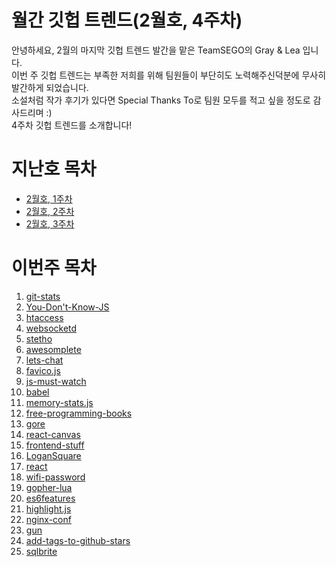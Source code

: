 # 월간 깃헙 트렌드(2월호, 4주차)

안녕하세요, 2월의 마지막 깃헙 트렌드 발간을 맡은 TeamSEGO의 Gray & Lea 입니다.  
이번 주 깃헙 트렌드는 부족한 저희를 위해 팀원들이 부단히도 노력해주신덕분에 무사히 발간하게 되었습니다.  
소설처럼 작가 후기가 있다면 Special Thanks To로 팀원 모두를 적고 싶을 정도로 감사드리며 :)  
4주차 깃헙 트렌드를 소개합니다!  

# 지난호 목차

* [2월호, 1주차](http://teamsego.github.io/github-trend-kr/#/201502-1)
* [2월호, 2주차](http://teamsego.github.io/github-trend-kr/#/201502-2)
* [2월호, 3주차](http://teamsego.github.io/github-trend-kr/#/201502-3)


# 이번주 목차 

1. [git-stats](https://github.com/TeamSEGO/github-trend-kr/blob/master/%5B004%5D201502-monthly/(%23004-01)_git-stats.md)
2. [You-Don't-Know-JS](https://github.com/TeamSEGO/github-trend-kr/blob/master/%5B004%5D201502-monthly/(%23004-02)_You-Dont-Know-JS.md)
3. [htaccess](https://github.com/TeamSEGO/github-trend-kr/blob/master/%5B004%5D201502-monthly/(%23004-03)_htaccess.md)
4. [websocketd](https://github.com/TeamSEGO/github-trend-kr/blob/master/%5B004%5D201502-monthly/(%23004-04)_websocketd.md)
5. [stetho](https://github.com/TeamSEGO/github-trend-kr/blob/master/%5B004%5D201502-monthly/(%23004-05)_stetho.md)
6. [awesomplete](https://github.com/TeamSEGO/github-trend-kr/blob/master/%5B004%5D201502-monthly/(%23004-06)_awesomplete.md)
7. [lets-chat](https://github.com/TeamSEGO/github-trend-kr/blob/master/%5B004%5D201502-monthly/(%23004-07)_lets-chat.md)
8. [favico.js](https://github.com/TeamSEGO/github-trend-kr/blob/master/%5B004%5D201502-monthly/(%23004-08)_favico.js.md)
9. [js-must-watch](https://github.com/TeamSEGO/github-trend-kr/blob/master/%5B004%5D201502-monthly/(%23004-09)_js-must-watch.md)
10. [babel](https://github.com/TeamSEGO/github-trend-kr/blob/master/%5B004%5D201502-monthly/(%23004-10)_babel.md)
11. [memory-stats.js](https://github.com/TeamSEGO/github-trend-kr/blob/master/%5B004%5D201502-monthly/(%23004-11)_memory-stats.js.md)
12. [free-programming-books](https://github.com/TeamSEGO/github-trend-kr/blob/master/%5B004%5D201502-monthly/(%23004-12)_free-programming-books.md)
13. [gore](https://github.com/TeamSEGO/github-trend-kr/blob/master/%5B004%5D201502-monthly/(%23004-13)_goer.md)
14. [react-canvas](https://github.com/TeamSEGO/github-trend-kr/blob/master/%5B004%5D201502-monthly/(%23004-14)_react-canvas.md)
15. [frontend-stuff](https://github.com/TeamSEGO/github-trend-kr/blob/master/%5B004%5D201502-monthly/(%23004-15)_frontend-stuff.md)
16. [LoganSquare](https://github.com/TeamSEGO/github-trend-kr/blob/master/%5B004%5D201502-monthly/(%23004-16)_logansquare.md)
17. [react](https://github.com/TeamSEGO/github-trend-kr/blob/master/%5B004%5D201502-monthly/(%23004-17)_react.md)
18. [wifi-password](https://github.com/TeamSEGO/github-trend-kr/blob/master/%5B004%5D201502-monthly/(%23004-18)_wifi-password.md)
19. [gopher-lua](https://github.com/TeamSEGO/github-trend-kr/blob/master/%5B004%5D201502-monthly/(%23004-19)_gopher-lua.md)
20. [es6features](https://github.com/TeamSEGO/github-trend-kr/blob/master/%5B004%5D201502-monthly/(%23004-20)_es6features.md)
21. [highlight.js](https://github.com/TeamSEGO/github-trend-kr/blob/master/%5B004%5D201502-monthly/(%23004-21)_highlight.js.md)
22. [nginx-conf](https://github.com/TeamSEGO/github-trend-kr/blob/master/%5B004%5D201502-monthly/(%23004-22)_nginx-conf.md)
23. [gun](https://github.com/TeamSEGO/github-trend-kr/blob/master/%5B004%5D201502-monthly/(%23004-23)_gun.md)
24. [add-tags-to-github-stars](https://github.com/TeamSEGO/github-trend-kr/blob/master/%5B004%5D201502-monthly/(%23004-24)_add-tags-to-github-stars.md)
25. [sqlbrite](https://github.com/TeamSEGO/github-trend-kr/blob/master/%5B004%5D201502-monthly/(%23004-25)_sqlbrite.md)
